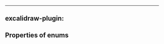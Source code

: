 ______________________________________________________________________

## excalidraw-plugin:

## Properties of enums
